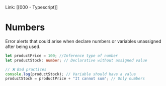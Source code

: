 Link: [[000 - Typescript]]

# Numbers

Error alerts that could arise when declare numbers or variables unassigned after being used.

```typescript
let productPrice = 100; //Inference type of number
let productStock: number; // Declarative without assigned value

// ❌ Bad practices
console.log(productStock); // Variable should have a value
productStock = productPrice + "It cannot sum"; // Only numbers
```

